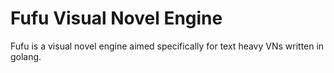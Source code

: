 # Fufu Visual Novel Engine

Fufu is a visual novel engine aimed specifically for text heavy VNs written in golang.
